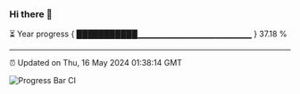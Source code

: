 ### Hi there 👋

⏳ Year progress { ███████████▁▁▁▁▁▁▁▁▁▁▁▁▁▁▁▁▁▁▁ } 37.18 %

---

⏰ Updated on Thu, 16 May 2024 01:38:14 GMT

![Progress Bar CI](https://github.com/IshwaranRudhara/GIT-ACTION/workflows/Progress%20Bar%20CI/badge.svg)
